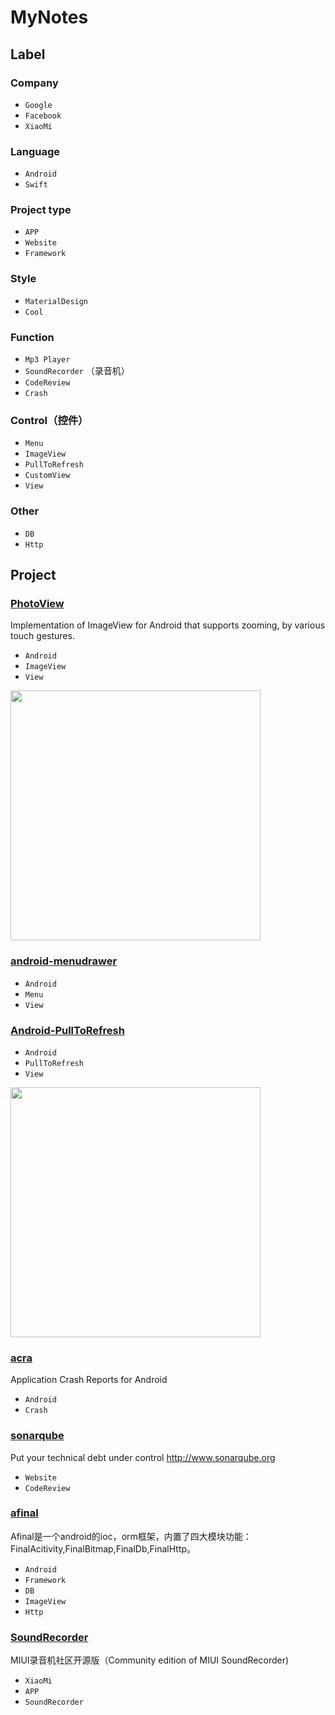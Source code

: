 # MyNotes

## Label

### Company

* `Google`
* `Facebook`
* `XiaoMi`

### Language
* `Android`
* `Swift`

### Project type
* `APP`
* `Website`
* `Framework`

### Style
* `MaterialDesign`
* `Cool`

### Function
* `Mp3 Player`
* `SoundRecorder` （录音机）
* `CodeReview`
* `Crash`

### Control（控件）

* `Menu`
* `ImageView`
* `PullToRefresh`
* `CustomView`
* `View`

### Other

* `DB`
* `Http`


## Project

### [PhotoView](https://github.com/chrisbanes/PhotoView)

Implementation of ImageView for Android that supports zooming, by various touch gestures.

* `Android`
* `ImageView`
* `View`

<img src="https://camo.githubusercontent.com/cf5bfb6d896604aa9156e3e1beee89e0754de7db/68747470733a2f2f7261772e6769746875622e636f6d2f636872697362616e65732f50686f746f566965772f6d61737465722f6865616465725f677261706869632e706e67" width="400">

### [android-menudrawer](https://github.com/SimonVT/android-menudrawer)

* `Android`
* `Menu`
* `View`

### [Android-PullToRefresh](https://github.com/chrisbanes/Android-PullToRefresh)

* `Android`
* `PullToRefresh`
* `View`

<img src="https://github.com/chrisbanes/Android-PullToRefresh/raw/master/header_graphic.png" width="400">

### [acra](https://github.com/ACRA/acra)

Application Crash Reports for Android

* `Android`
* `Crash`

### [sonarqube](https://github.com/SonarSource/sonarqube)

Put your technical debt under control http://www.sonarqube.org

* `Website`
* `CodeReview`


### [afinal](https://github.com/yangfuhai/afinal)

Afinal是一个android的ioc，orm框架，内置了四大模块功能：FinalAcitivity,FinalBitmap,FinalDb,FinalHttp。

* `Android`
* `Framework`
* `DB`
* `ImageView`
* `Http`


### [SoundRecorder](https://github.com/MiCode/SoundRecorder)

MIUI录音机社区开源版（Community edition of MIUI SoundRecorder)

* `XiaoMi`
* `APP`
* `SoundRecorder`

